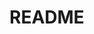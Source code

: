 <!-- README.md --- 
;; 
;; Description: 
;; Author: Hongyi Wu(吴鸿毅)
;; Email: wuhongyi@qq.com 
;; Created: 日 11月  4 16:31:40 2018 (+0800)
;; Last-Updated: 日 11月  4 16:31:51 2018 (+0800)
;;           By: Hongyi Wu(吴鸿毅)
;;     Update #: 1
;; URL: http://wuhongyi.cn -->

# README



<!-- README.md ends here -->
